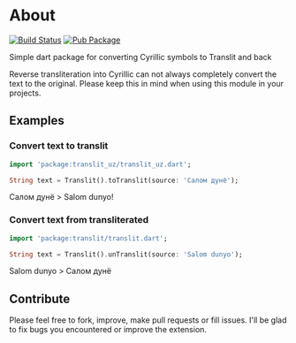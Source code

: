 # About

[![Build Status](https://travis-ci.com/roman-romanov/translit_uz.svg?branch=master)](https://travis-ci.org/roman-romanov/translit_uz_)
[![Pub Package](https://img.shields.io/pub/v/translit.svg)](https://pub.dartlang.org/packages/translit_uz)

Simple dart package for converting Cyrillic symbols to Translit and back

Reverse transliteration into Cyrillic can not always completely convert the text to the original. Please keep this in mind when using this module in your projects.

## Examples

### Convert text to translit

```dart
import 'package:translit_uz/translit_uz.dart';

String text = Translit().toTranslit(source: 'Салом дунё');
```

Салом дунё > Salom dunyo!


### Convert text from transliterated

```dart
import 'package:translit/translit.dart';

String text = Translit().unTranslit(source: 'Salom dunyo');
```

Salom dunyo > Салом дунё

## Contribute

Please feel free to fork, improve, make pull requests or fill issues. I'll be glad to fix bugs you encountered or improve the extension.
